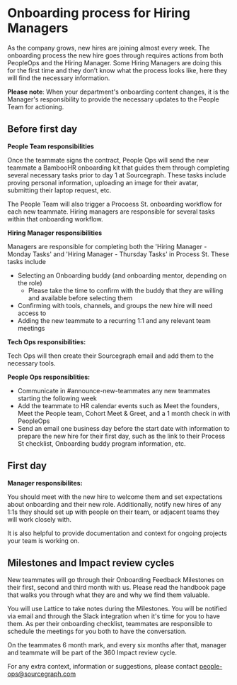 # Onboarding process for Hiring Managers

As the company grows, new hires are joining almost every week. The onboarding process the new hire goes through requires actions from both PeopleOps and the Hiring Manager. Some Hiring Managers are doing this for the first time and they don’t know what the process looks like, here they will find the necessary information.

**Please note**: When your department's onboarding content changes, it is the Manager's responsibility to provide the necessary updates to the People Team for actioning.

## Before first day

**People Team responsibilities**

Once the teammate signs the contract, People Ops will send the new teammate a BambooHR onboarding kit that guides them through completing several necessary tasks prior to day 1 at Sourcegraph. These tasks include proving personal information, uploading an image for their avatar, submitting their laptop request, etc.

The People Team will also trigger a Procoess St. onboarding workflow for each new teammate. Hiring managers are responsible for several tasks within that onboarding workflow.

**Hiring Manager responsibilities**

Managers are responsible for completing both the 'Hiring Manager - Monday Tasks' and 'Hiring Manager - Thursday Tasks' in Process St. These tasks include

- Selecting an Onboarding buddy (and onboarding mentor, depending on the role)
  - Please take the time to confirm with the buddy that they are willing and available before selecting them
- Confirming with tools, channels, and groups the new hire will need access to
- Adding the new teammate to a recurring 1:1 and any relevant team meetings

**Tech Ops responsibilities:**

Tech Ops will then create their Sourcegraph email and add them to the necessary tools.

**People Ops responsiblities:**

- Communicate in #announce-new-teammates any new teammates starting the following week
- Add the teammate to HR calendar events such as Meet the founders, Meet the People team, Cohort Meet & Greet, and a 1 month check in with PeopleOps
- Send an email one business day before the start date with information to prepare the new hire for their first day, such as the link to their Process St checklist, Onboarding buddy program information, etc.

## First day

**Manager responsibilites:**

You should meet with the new hire to welcome them and set expectations about onboarding and their new role. Additionally, notify new hires of any 1:1s they should set up with people on their team, or adjacent teams they will work closely with.

It is also helpful to provide documentation and context for ongoing projects your team is working on.

## Milestones and Impact review cycles

New teammates will go through their Onboarding Feedback Milestones on their first, second and third month with us. Please read the handbook page that walks you through what they are and why we find them valuable.

You will use Lattice to take notes during the Milestones. You will be notified via email and through the Slack integration when it's time for you to have them. As per their onboarding checklist, teammates are responsible to schedule the meetings for you both to have the conversation.

On the teammates 6 month mark, and every six months after that, manager and teammate will be part of the 360 Impact review cycle.

For any extra context, information or suggestions, please contact people-ops@sourcegraph.com

